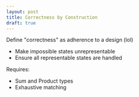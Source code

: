 ```yaml
---
layout: post
title: Correctness by Construction
draft: true
---
```


Define "correctness" as adherence to a design (lol)

  * Make impossible states unrepresentable
  * Ensure all representable states are handled

Requires:

  * Sum and Product types
  * Exhaustive matching
